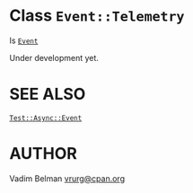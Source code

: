 Class `Event::Telemetry`
========================

Is [`Event`](https://github.com/vrurg/raku-Test-Async/blob/v0.1.4/docs/md/Test/Async/Event.md)

Under development yet.

SEE ALSO
========

[`Test::Async::Event`](https://github.com/vrurg/raku-Test-Async/blob/v0.1.4/docs/md/Test/Async/Event.md)

AUTHOR
======

Vadim Belman <vrurg@cpan.org>

